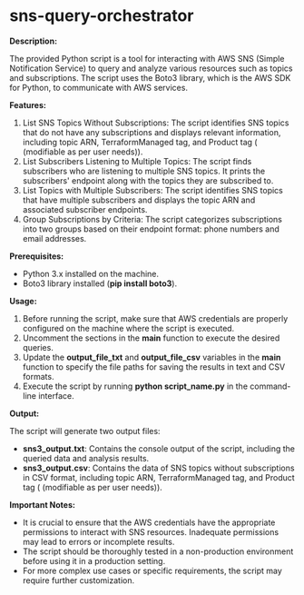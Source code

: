 # sns-query-orchestrator
**Description:**

The provided Python script is a tool for interacting with AWS SNS (Simple Notification Service) to query and analyze various resources such as topics and subscriptions. The script uses the Boto3 library, which is the AWS SDK for Python, to communicate with AWS services.

**Features:**

1.  List SNS Topics Without Subscriptions: The script identifies SNS topics that do not have any subscriptions and displays relevant information, including topic ARN, TerraformManaged tag, and Product tag ( (modifiable as per user needs)).
2.  List Subscribers Listening to Multiple Topics: The script finds subscribers who are listening to multiple SNS topics. It prints the subscribers' endpoint along with the topics they are subscribed to.
3.  List Topics with Multiple Subscribers: The script identifies SNS topics that have multiple subscribers and displays the topic ARN and associated subscriber endpoints.
4.  Group Subscriptions by Criteria: The script categorizes subscriptions into two groups based on their endpoint format: phone numbers and email addresses.

**Prerequisites:**

-   Python 3.x installed on the machine.
-   Boto3 library installed (**pip install boto3**).

**Usage:**

1.  Before running the script, make sure that AWS credentials are properly configured on the machine where the script is executed.
2.  Uncomment the sections in the **__main__** function to execute the desired queries.
3.  Update the **output_file_txt** and **output_file_csv** variables in the **__main__** function to specify the file paths for saving the results in text and CSV formats.
4.  Execute the script by running **python script_name.py** in the command-line interface.

**Output:**

The script will generate two output files:

-   **sns3_output.txt**: Contains the console output of the script, including the queried data and analysis results.
-   **sns3_output.csv**: Contains the data of SNS topics without subscriptions in CSV format, including topic ARN, TerraformManaged tag, and Product tag ( (modifiable as per user needs)).

**Important Notes:**

-   It is crucial to ensure that the AWS credentials have the appropriate permissions to interact with SNS resources. Inadequate permissions may lead to errors or incomplete results.
-   The script should be thoroughly tested in a non-production environment before using it in a production setting.
-   For more complex use cases or specific requirements, the script may require further customization.
